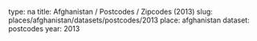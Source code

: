 type: na
title: Afghanistan / Postcodes / Zipcodes (2013)
slug: places/afghanistan/datasets/postcodes/2013
place: afghanistan
dataset: postcodes
year: 2013
